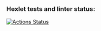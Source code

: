 ### Hexlet tests and linter status:
[![Actions Status](https://github.com/Bina28500/frontend-project-lvl1/workflows/hexlet-check/badge.svg)](https://github.com/Bina28500/frontend-project-lvl1/actions)